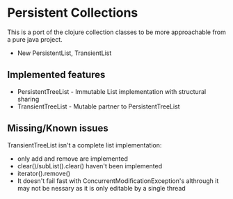 Persistent Collections
======================

This is a port of the clojure collection classes to be more approachable from a pure java project.

 * New PersistentList, TransientList



Implemented features
--------------------

 * PersistentTreeList - Immutable List implementation with structural sharing
 * TransientTreeList - Mutable partner to PersistentTreeList


Missing/Known issues
--------------------

TransientTreeList isn't a complete list implementation:

 * only add and remove are implemented
 * clear()/subList().clear() haven't been implemented
 * iterator().remove()
 * It doesn't fail fast with ConcurrentModificationException's althrough it may not be nessary as it is only
   editable by a single thread
